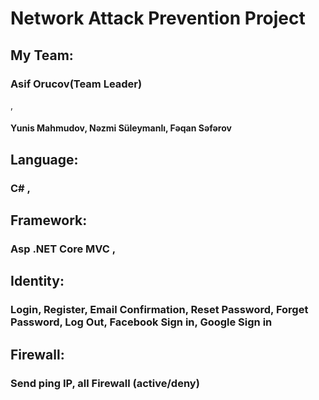 # Network Attack Prevention Project
<h2>My Team:</h2> <h3>Asif Orucov(Team Leader)</h3>, <h4>Yunis Mahmudov, Nəzmi Süleymanlı, Fəqan Səfərov</h4>
<h2>Language:</h2> <h3>C# ,</h3> 
<h2>Framework:</h2> <h3>Asp .NET Core MVC ,</h3>
<h2>Identity:</h2> <h3>Login, Register, Email Confirmation, Reset Password, Forget Password, Log Out, Facebook Sign in, Google Sign in</h3>
<h2>Firewall:</h2> <h3>Send ping IP, all Firewall (active/deny) </h3>
